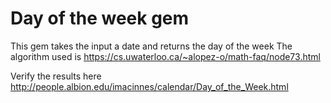# Day of the week gem
This gem takes the input a date and returns the day of the week
The algorithm used is https://cs.uwaterloo.ca/~alopez-o/math-faq/node73.html

Verify the results here http://people.albion.edu/imacinnes/calendar/Day_of_the_Week.html
